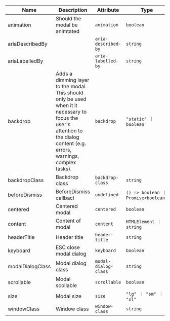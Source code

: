 | Name       | Description                   | Attribute        | Type                                      | Default             |
|------------|-------------------------------|------------------|-------------------------------------------|---------------------|
|animation| Should the modal be animtated | `animation` | `boolean` | `true` |
|ariaDescribedBy|  | `aria-described-by` | `string` | `undefined` |
|ariaLabelledBy|  | `aria-labelled-by` | `string` | `'modal-title'` |
|backdrop| Adds a dimming layer to the modal. This should only be used when it it necessary to focus the user's attention to the dialog content (e.g. errors, warnings, complex tasks). | `backdrop` | `"static" ｜ boolean` | `true` |
|backdropClass| Backdrop class | `backdrop-class` | `string` | `undefined` |
|beforeDismiss| BeforeDismiss callbacl | `undefined` | `() => boolean ｜ Promise<boolean>` | `undefined` |
|centered| Centered modal | `centered` | `boolean` | `false` |
|content| Content of modal | `content` | `HTMLElement ｜ string` | `undefined` |
|headerTitle| Header title | `header-title` | `string` | `undefined` |
|keyboard| ESC close modal dialog | `keyboard` | `boolean` | `true` |
|modalDialogClass| Modal dialog class | `modal-dialog-class` | `string` | `undefined` |
|scrollable| Modal scollable | `scrollable` | `boolean` | `true` |
|size| Modal size | `size` | `"lg" ｜ "sm" ｜ "xl"` | `'sm'` |
|windowClass| Window class | `window-class` | `string` | `undefined` |
